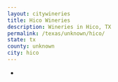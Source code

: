 ```yaml
---
layout: citywineries
title: Hico Wineries
description: Wineries in Hico, TX
permalink: /texas/unknown/hico/
state: tx
county: unknown
city: hico
---
```

-
